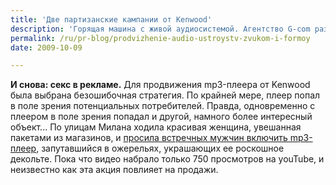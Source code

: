 ```yaml
---
title: 'Две партизанские кампании от Kenwood'
description: 'Горящая машина с живой аудиосистемой. Агентство G-com разработало партизанскую кампанию для автомобильных аудиосистем. Сначала на пустыре за городом сожгли легковую машину. Затем ее перевезли в центр Милана, из машины раздавалась музыка и в сгоревшем салоне была видна уцелевшая аудиосистема Kenwood, а рядом с машиной две красивые, но "пострадавшие от пожара" девушки раздавали листовки.  Слоган кампании "Меня не остановить!"'
permalink: /ru/pr-blog/prodvizhenie-audio-ustroystv-zvukom-i-formoy
date: 2009-10-09

---
```

<p><strong>И снова: секс в рекламе.</strong> Для продвижения mp3-плеера от Kenwood была выбрана безошибочная стратегия. По крайней мере, плеер попал в  поле зрения потенциальных потребителей. Правда, одновременно с плеером в поле зрения попадал и другой, намного более интересный объект... По улицам Милана ходила красивая женщина, увешанная пакетами из магазинов,  и <a href="https://www.vidoemo.com/yvideo.php?i=RG4yaEcycWuRpU2VjQjQ&amp;kenwood-mp3-guerrilla-marketing-guerrilla-marketingpl=">просила встречных мужчин включить mp3-плеер</a>, запутавшийся в ожерельях, украшающих ее роскошное декольте. Пока что видео набрало только 750 просмотров на youTube, и неизвестно как эта акция повлияет на продажи.</p>

